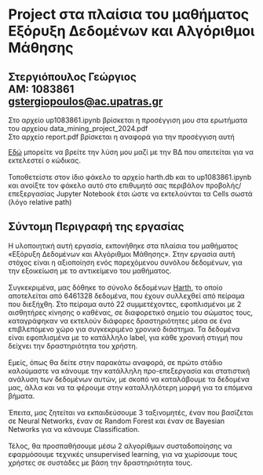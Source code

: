 <h1>Project στα πλαίσια του μαθήματος <b>Εξόρυξη Δεδομένων και Αλγόριθμοι Μάθησης</b></h1>
<h2>Στεργιόπουλος Γεώργιος<br>AM: 1083861<br><a href="mailto:gstergiopoulos@ac.upatras.gr">gstergiopoulos@ac.upatras.gr</a></h2>
Στο αρχείο up1083861.ipynb βρίσκεται η προσέγγιση μου στα ερωτήματα του αρχείου data_mining_project_2024.pdf<br>
Στο αρχείο report.pdf βρίσκεται η αναφορά για την προσέγγιση αυτή<br>

<a href="https://upatrasgr-my.sharepoint.com/:f:/g/personal/up1083861_upatras_gr/Err_ae2QzF9IgwjvQg3j3VMBd-m-fRHXIeHTkuyQa8Gszg?e=r35AeF">Εδώ</a> μπορείτε να βρείτε την λύση μου μαζί με την ΒΔ που απειτείται για να εκτελεστεί ο κώδικας.<br><br>
Τοποθετείστε στον ίδιο φάκελο το αρχείο harth.db και το up1083861.ipynb και ανοίξτε τον φάκελο αυτό στο επιθυμητό σας περιβάλον προβολής/επεξεργασίας Jupyter Notebook έτσι ώστε να εκτελούνται τα Cells σωστά (λόγο relative path)<br>

<h2>Σύντομη Περιγραφή της εργασίας</h2>
Η  υλοποιητική  αυτή  εργασία,  εκπονήθηκε  στα  πλαίσια  του  μαθήματος  «Εξόρυξη 
Δεδομένων και Αλγόριθμοι Μάθησης». Στην εργασία αυτή στόχος είναι η αξιοποίηση ενός 
παρεχόμενου συνόλου δεδομένων, για την εξοικείωση με το αντικείμενο του μαθήματος.<br><br>
 Συγκεκριμένα,  μας  δόθηκε  το  σύνολο  δεδομένων  <a href="https://archive.ics.uci.edu/dataset/779/harth">Harth</a>,  το  οποίο  αποτελείται  από 
6461328 δεδομένα, που έχουν συλλεχθεί από πείραμα που διεξήχθη. Στο πείραμα αυτό 
22  συμμετέχοντες,  εφοπλισμένοι  με  2  αισθητήρες  κίνησης  ο  καθένας,  σε  διαφορετικό 
σημείο του σώματος τους, καταγράφηκαν να εκτελούν διάφορες δραστηριότητες μέσα σε 
ένα  επιβλεπόμενο  χώρο  για  συγκεκριμένο  χρονικό  διάστημα.  Τα  δεδομένα  είναι 
εφοπλισμένα  με  το  κατάλληλο  label,  για  κάθε  χρονική  στιγμή  που  δείχνει  την 
δραστηριότητα του χρήστη.<br><br>
Εμείς, όπως θα δείτε στην παρακάτω αναφορά, σε πρώτο στάδιο καλούμαστε να κάνουμε 
την  κατάλληλη  προ-επεξεργασία  και  στατιστική  ανάλυση  των  δεδομένων  αυτών,  με 
σκοπό  να  καταλάβουμε  τα  δεδομένα  μας,  άλλα  και  να  τα  φέρουμε  στην  καταλληλότερη 
μορφή για τα επόμενα βήματα.<br><br>
Έπειτα,  μας  ζητείται  να  εκπαιδεύσουμε  3  ταξινομητές,  έναν  που  βασίζεται  σε  Neural 
Networks,  έναν  σε    Random  Forest  και  έναν  σε  Bayesian  Networks  για  να  κάνουμε 
Classification. <br><br>
Τέλος,  θα  προσπαθήσουμε  μέσω  2  αλγορίθμων  συσταδοποίησης  να  εφαρμόσουμε 
τεχνικές unsupervised learning, για να χωρίσουμε τους χρήστες σε συστάδες με βάση την 
δραστηριότητα τους.
